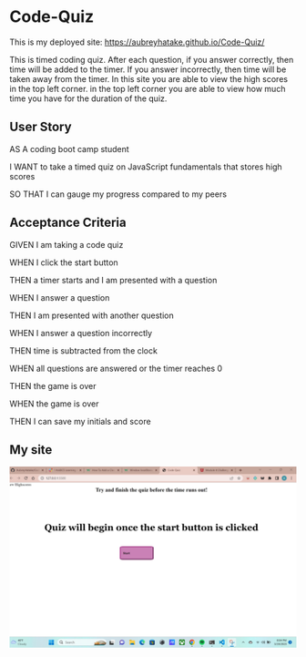# Code-Quiz

This is my deployed site: https://aubreyhatake.github.io/Code-Quiz/

This is timed coding quiz. After each question, if you answer correctly, then time will be added to the timer. If you answer incorrectly, then time will be taken away from the timer. 
In this site you are able to view the high scores in the top left corner.
in the top left corner you are able to view how much time you have for the duration of the quiz.

## User Story 

AS A coding boot camp student

I WANT to take a timed quiz on JavaScript fundamentals that stores high scores

SO THAT I can gauge my progress compared to my peers

## Acceptance Criteria 

GIVEN I am taking a code quiz

WHEN I click the start button

THEN a timer starts and I am presented with a question

WHEN I answer a question

THEN I am presented with another question

WHEN I answer a question incorrectly

THEN time is subtracted from the clock

WHEN all questions are answered or the timer reaches 0

THEN the game is over

WHEN the game is over

THEN I can save my initials and score

## My site 

![Code Quiz ](assets/Screenshot%202023-03-19%20200510.jpg)
